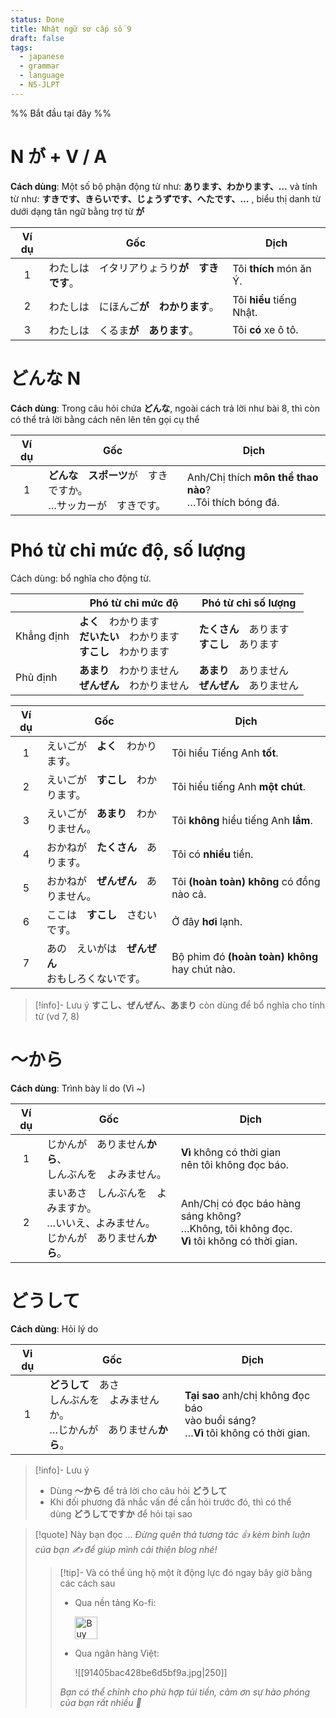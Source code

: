 ```yaml
---
status: Done
title: Nhật ngữ sơ cấp số 9
draft: false
tags:
  - japanese
  - grammar
  - language
  - N5-JLPT
---
```

%% Bắt đầu tại đây %%
# N が + V / A
**Cách dùng**: Một số bộ phận động từ như: **あります、わかります、…** và tính từ như: **すきです、きらいです、じょうずです、へたです、…** , biểu thị danh từ dưới dạng tân ngữ bằng trợ từ **が**

| Ví dụ | Gốc                                          | Dịch                     |
|:-----:| -------------------------------------------- | ------------------------ |
|   1   | わたしは　イタリアりょうり**が　すきです**。 | Tôi **thích** món ăn Ý.  |
|   2   | わたしは　にほんご**が　わかります**。       | Tôi **hiểu** tiếng Nhật. |
|   3   | わたしは　くるま**が　あります**。           | Tôi **có** xe ô tô.      |

# どんな N
**Cách dùng**: Trong câu hỏi chứa **どんな**, ngoài cách trả lời như bài 8, thì còn có thể trả lời bằng cách nên lên tên gọi cụ thể

| Ví dụ | Gốc                                                               | Dịch                                                         |
|:-----:| ----------------------------------------------------------------- | ------------------------------------------------------------ |
|   1   | **どんな　スポーツ**が　すきですか。  <br>…サッカーが　すきです。 | Anh/Chị thích **môn thể thao nào**?  <br>…Tôi thích bóng đá. |
# Phó từ chỉ mức độ, số lượng
Cách dùng: bổ nghĩa cho động từ.

|            | Phó từ chỉ mức độ                                   | Phó từ chỉ số lượng               |
| ---------- | --------------------------------------------------- | --------------------------------- |
| Khẳng định | **よく**　わかります  <br>**だいたい**　わかります  <br>**すこし**　わかります | **たくさん**　あります  <br>**すこし**　あります   |
| Phủ định   | **あまり**　わかりません  <br>**ぜんぜん**　わかりません                 | **あまり**　ありません  <br>**ぜんぜん**　ありません |

| Ví dụ | Gốc                                                      | Dịch                                                |
|:-----:| -------------------------------------------------------- | --------------------------------------------------- |
|   1   | えいごが　**よく**　わかります。                         | Tôi hiểu Tiếng Anh **tốt**.                         |
|   2   | えいごが　**すこし**　わかります。                       | Tôi hiểu tiếng Anh **một chút**.                    |
|   3   | えいごが　**あまり**　わかりません。                     | Tôi **không** hiểu tiếng Anh **lắm**.               |
|   4   | おかねが　**たくさん**　あります。                       | Tôi có **nhiều** tiền.                              |
|   5   | おかねが　**ぜんぜん**　ありません。                     | Tôi **(hoàn toàn) không** có đồng nào cả.           |
|   6   | ここは　**すこし**　さむいです。                         | Ở đây **hơi** lạnh.                                 |
|   7   | あの　えいがは　**ぜんぜん**　  <br>おもしろくないです。 | Bộ phim đó **(hoàn toàn) không**  <br>hay chút nào. |

> [!info]- Lưu ý
> **すこし、ぜんぜん、あまり** còn dùng để bổ nghĩa cho tính từ (vd 7, 8)

# ～から
**Cách dùng**: Trình bày lí do (Vì ~)

| Ví dụ | Gốc                                                       | Dịch                                                                                                |
| :---: | --------------------------------------------------------- | --------------------------------------------------------------------------------------------------- |
|   1   | じかんが　ありません**から**、  <br>しんぶんを　よみません。                       | **Vì** không có thời gian  <br>nên tôi không đọc báo.                                               |
|   2   | まいあさ　しんぶんを　よみますか。  <br>…いいえ、よみません。  <br>じかんが　ありません**から**。 | Anh/Chị có đọc báo hàng sáng không?  <br>…Không, tôi không đọc.  <br>**Vì** tôi không có thời gian. |

# どうして
**Cách dùng**: Hỏi lý do

| Vi dụ | Gốc                                                                                       | Dịch                                                                                       |
|:-----:| ----------------------------------------------------------------------------------------- | ------------------------------------------------------------------------------------------ |
|   1   | **どうして**　あさ　  <br>しんぶんを　よみませんか。  <br>…じかんが　ありません**から**。 | **Tại sao** anh/chị không đọc báo  <br>vào buổi sáng?  <br>…**Vì** tôi không có thời gian. |

> [!info]- Lưu ý
> - Dùng **～から** để trả lời cho câu hỏi **どうして**
> - Khi đối phương đã nhắc vấn đề cần hỏi trước đó, thì có thể dùng **どうしてですか** để hỏi tại sao

> [!quote] Này bạn đọc ...
> *Đừng quên thả tương tác 👍 kèm bình luận của bạn ✍️ để giúp mình cải thiện blog nhé!* 
> > [!tip]- Và có thể ủng hộ một ít động lực đó ngay bây giờ bằng các cách sau
> > - Qua nền tảng Ko-fi:
> > 
> >   <a href='https://ko-fi.com/M4M111S8CI' target='_blank'><img height='36' style='border:0px;height:36px;' src='https://storage.ko-fi.com/cdn/kofi3.png?v=3' border='0' alt='Buy Me a Coffee at ko-fi.com' /></a>
> > - Qua ngân hàng Việt:
> >   
> >   ![[91405bac428be6d5bf9a.jpg|250]]
> > 
> > *Bạn có thể chỉnh cho phù hợp túi tiền, cảm ơn sự hào phóng của bạn rất nhiều 🥰*


